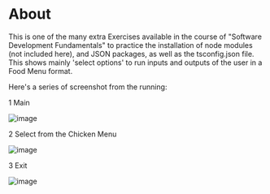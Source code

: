 # About

This is one of the many extra Exercises available in the course of "Software Development Fundamentals" to practice the installation of node modules (not included here), and JSON packages, as well as the tsconfig.json file. This shows mainly 'select options' to run inputs and outputs of the user in a Food Menu format.

Here's a series of screenshot from the running:

1 Main

![image](https://user-images.githubusercontent.com/98929413/192687668-c13b78b1-8427-445b-a516-bfaa25ddf3d7.png)

2 Select from the Chicken Menu

![image](https://user-images.githubusercontent.com/98929413/192687723-d2c48f61-7857-4543-b52b-3e62509a2b70.png)

3 Exit

![image](https://user-images.githubusercontent.com/98929413/192687472-a2e84647-5d6e-460d-b1e1-77fa2cfcd681.png)
